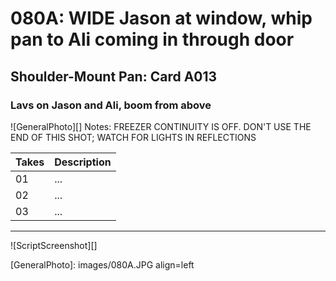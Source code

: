 # 080A: WIDE Jason at window, whip pan to Ali coming in through door

## Shoulder-Mount Pan: Card A013

### Lavs on Jason and Ali, boom from above

![GeneralPhoto][]
Notes: FREEZER CONTINUITY IS OFF. DON'T USE THE END OF THIS SHOT; WATCH FOR LIGHTS IN REFLECTIONS

| Takes | Description |
|:---|:----|
| 01 | ... |
| 02 | ... |
| 03 | ... |

----

![ScriptScreenshot][]


[GeneralPhoto]:  images/080A.JPG align=left
